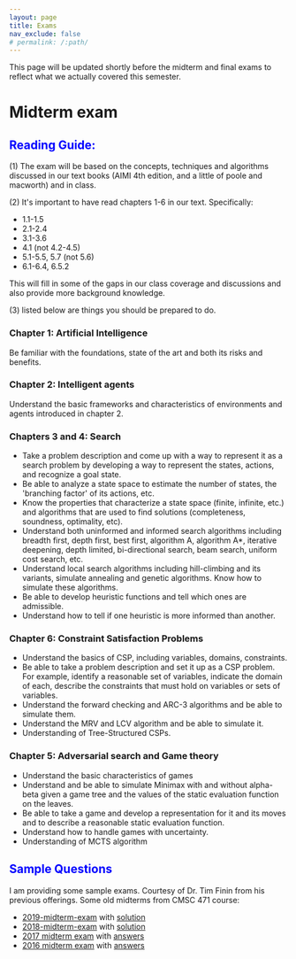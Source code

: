 ```yaml
---
layout: page
title: Exams
nav_exclude: false
# permalink: /:path/
---
```


This page will be updated shortly before the midterm and final exams to reflect what we actually covered this semester.

# Midterm exam

## <span style="color:blue">Reading Guide: </span>

(1) The exam will be based on the concepts, techniques and algorithms discussed in our text books (AIMI 4th edition, and a little of poole and macworth) and in class.

(2) It's important to have read chapters 1-6 in our text. Specifically:

- 1.1-1.5
- 2.1-2.4
- 3.1-3.6
- 4.1 (not 4.2-4.5)
- 5.1-5.5, 5.7 (not 5.6)
- 6.1-6.4, 6.5.2

This will fill in some of the gaps in our class coverage and discussions and also provide more background knowledge.

(3) listed below are things you should be prepared to do.

### Chapter 1: Artificial Intelligence
Be familiar with the foundations, state of the art and both its risks and benefits.

### Chapter 2: Intelligent agents
Understand the basic frameworks and characteristics of environments and agents introduced in chapter 2.

### Chapters 3 and 4: Search

- Take a problem description and come up with a way to represent it as a search problem by developing a way to represent the states, actions, and recognize a goal state.
- Be able to analyze a state space to estimate the number of states, the 'branching factor' of its actions, etc.
- Know the properties that characterize a state space (finite, infinite, etc.) and algorithms that are used to find solutions (completeness, soundness, optimality, etc).
- Understand both uninformed and informed search algorithms including breadth first, depth first, best first, algorithm A, algorithm A*, iterative deepening, depth limited, bi-directional search, beam search, uniform cost search, etc.
- Understand local search algorithms including hill-climbing and its variants, simulate annealing and genetic algorithms.
Know how to simulate these algorithms.
- Be able to develop heuristic functions and tell which ones are admissible.
- Understand how to tell if one heuristic is more informed than another.

### Chapter 6: Constraint Satisfaction Problems

- Understand the basics of CSP, including variables, domains, constraints.
- Be able to take a problem description and set it up as a CSP problem. For example, identify a reasonable set of variables, indicate the domain of each, describe the constraints that must hold on variables or sets of variables.
- Understand the forward checking and ARC-3 algorithms and be able to simulate them.
- Understand the MRV and LCV algorithm and be able to simulate it.
- Understanding of Tree-Structured CSPs.

### Chapter 5: Adversarial search and Game theory

- Understand the basic characteristics of games
- Understand and be able to simulate Minimax with and without alpha-beta given a game tree and the values of the static evaluation function on the leaves.
- Be able to take a game and develop a representation for it and its moves and to describe a reasonable static evaluation function.
- Understand how to handle games with uncertainty.
- Understanding of MCTS algorithm

## <span style="color:blue">Sample Questions </span>
I am providing some sample exams. Courtesy of Dr. Tim Finin from his previous offerings. Some old midterms from CMSC 471 course:


- [2019-midterm-exam](https://redirect.cs.umbc.edu/courses/undergraduate/471/spring21/02/exams/mt19.pdf) with [solution](https://redirect.cs.umbc.edu/courses/undergraduate/471/spring21/02/exams/mt19a.pdf)
- [2018-midterm-exam](https://redirect.cs.umbc.edu/courses/undergraduate/471/spring21/02/exams/mt18.pdf) with [solution](https://redirect.cs.umbc.edu/courses/undergraduate/471/spring21/02/exams/mt18a.pdf)
- [2017 midterm exam](https://redirect.cs.umbc.edu/courses/undergraduate/471/spring21/02/exams/mt17.pdf) with [answers](https://redirect.cs.umbc.edu/courses/undergraduate/471/spring21/02/exams/mt17a.pdf)
- [2016 midterm exam](https://redirect.cs.umbc.edu/courses/undergraduate/471/spring21/02/exams/mt16.pdf) with [answers](https://redirect.cs.umbc.edu/courses/undergraduate/471/spring21/02/exams/mt16a.pdf)



<!-- -->

<!-- * Properties of Kernel -->



